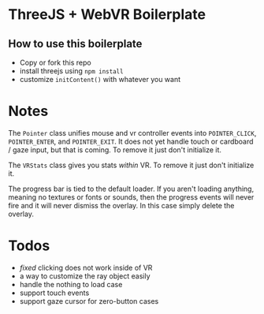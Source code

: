 # ThreeJS + WebVR Boilerplate


## How to use this boilerplate

* Copy or fork this repo
* install threejs using `npm install`
* customize `initContent()` with whatever you want



# Notes

The `Pointer` class unifies mouse and vr controller events into `POINTER_CLICK`, `POINTER_ENTER`, and `POINTER_EXIT`.
It does not yet handle touch or cardboard / gaze input, but that is coming.  To remove it just don't initialize it.

The `VRStats` class gives you stats *within* VR.  To remove it just don't initialize it.

The progress bar is tied to the default loader. If you aren't loading anything, meaning no textures or 
fonts or sounds, then the progress events will never fire and it will never dismiss the overlay. In this 
case simply delete the overlay. 


# Todos

* *fixed* clicking does not work inside of VR
* a way to customize the ray object easily
* handle the nothing to load case
* support touch events
* support gaze cursor for zero-button cases


